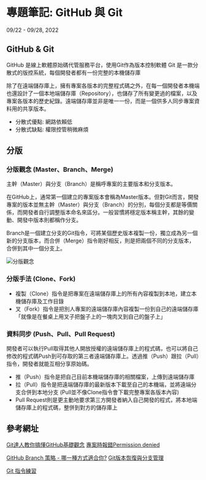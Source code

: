 # 專題筆記: GitHub 與 Git
09/22 - 09/28, 2022

<!-- -------------------------------------------------- -->
GitHub & Git
---

GitHub 是線上軟體原始碼代管服務平台，使用Git作為版本控制軟體
Git 是一款分散式的版控系統，每個開發者都有一份完整的本機儲存庫

除了在遠端儲存庫上，擁有專案各版本的完整程式碼之外，在每一個開發者本機端也還設計了一個本地端儲存庫（Repository），也儲存了所有變更過的檔案，以及專案各版本的歷史紀錄。遠端儲存庫並非是唯一一份，而是一個供多人同步專案資料用的共享版本。

- 分散式優點: 網路依賴低
- 分散式缺點: 權限控管稍微麻煩

<!-- -------------------------------------------------- -->
分版
---

### 分版觀念 (Master、Branch、Merge)

主幹（Master）與分支（Branch）是稱呼專案的主要版本和分支版本。

在GitHub上，通常第一個建立的專案版本會稱為Master版本。但對Git而言，開發專案的版本並無主幹（Master）與分支（Branch）的分別，每個分支都是等價關係，而開發者自行調整版本命名來區分。一般習慣將穩定版本稱主幹，其餘的變動、開發中版本則都稱作分支。

Branch是一個建立分支的Git指令，可將某個歷史版本複製一份，獨立成為另一個新的分支版本，而合併（Merge）指令剛好相反，則是把兩個不同的分支版本，合併到其中一個分支上。

![分版觀念](https://i.imgur.com/UvjCSS1.png)

### 分版手法 (Clone、Fork)

- 複製（Clone）指令是把專案在遠端儲存庫上的所有內容複製到本地，建立本機儲存庫及工作目錄
- 叉（Fork）指令是把別人專案的遠端儲存庫內容複製一份到自己的遠端儲存庫
    「就像是在餐桌上用叉子把盤子上的一塊肉叉到自己的盤子上」

### 資料同步 (Push、Pull、Pull Request)

開發者可以執行Pull取得其他人開放授權的遠端儲存庫上的程式碼，也可以將自己修改的程式碼Push到可存取的第三者遠端儲存庫上。透過推（Push）跟拉（Pull）指令，開發者就能互相分享原始碼。

- 推（Push）指令是把自己目前本機端儲存庫的相關檔案，上傳到遠端儲存庫
- 拉（Pull）指令是把遠端儲存庫的最新版本下載至自己的本機端，並將遠端分支合併到本地分支
    (Pull並不像Clone指令會下載完整專案各版本內容)
- Pull Request則是更主動地要求第三方開發者納入自己開發的程式，將本地端儲存庫上的程式碼，整併到對方的儲存庫上

<!-- -------------------------------------------------- -->
參考網址
---

[Git達人教你搞懂GitHub基礎觀念](https://www.ithome.com.tw/news/95283)
[專案時報錯Permission denied](https://www.796t.com/content/1544294526.html)

[GitHub Branch 策略 - 哪一種方式適合你?](https://ithelp.ithome.com.tw/articles/10261136?sc=iThelpR)
[Git版本恢復與分支管理](https://mropengate.blogspot.com/2015/11/git-git.html)

[Git 指令練習](https://learngitbranching.js.org/?locale=zh_TW)

<!-- -------------------------------------------------- -->